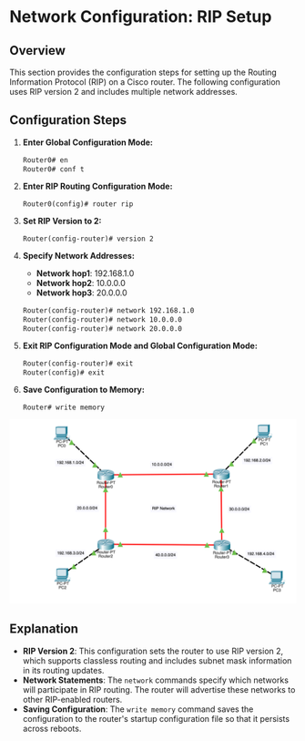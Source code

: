 # Network Configuration: RIP Setup

## Overview

This section provides the configuration steps for setting up the Routing Information Protocol (RIP) on a Cisco router. The following configuration uses RIP version 2 and includes multiple network addresses.

## Configuration Steps

1. **Enter Global Configuration Mode:**
    ```plaintext
    Router0# en
    Router0# conf t
    ```
2. **Enter RIP Routing Configuration Mode:**
    ```plaintext
    Router0(config)# router rip
    ```
3. **Set RIP Version to 2:**
    ```plaintext
    Router(config-router)# version 2
    ```
4. **Specify Network Addresses:**
    - **Network hop1**: 192.168.1.0
    - **Network hop2**: 10.0.0.0
    - **Network hop3**: 20.0.0.0

    ```plaintext
    Router(config-router)# network 192.168.1.0
    Router(config-router)# network 10.0.0.0
    Router(config-router)# network 20.0.0.0
    ```
5. **Exit RIP Configuration Mode and Global Configuration Mode:**
    ```plaintext
    Router(config-router)# exit
    Router(config)# exit
    ```

6. **Save Configuration to Memory:**
    ```plaintext
    Router# write memory
    ```
![RIP Network Diagram](images/RIP-network.png)

## Explanation
- **RIP Version 2**: This configuration sets the router to use RIP version 2, which supports classless routing and includes subnet mask information in its routing updates.
- **Network Statements**: The `network` commands specify which networks will participate in RIP routing. The router will advertise these networks to other RIP-enabled routers.
- **Saving Configuration**: The `write memory` command saves the configuration to the router's startup configuration file so that it persists across reboots.
